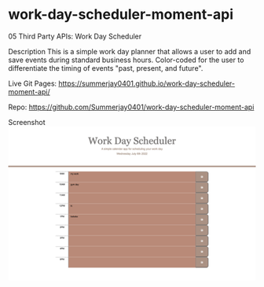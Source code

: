 # work-day-scheduler-moment-api
05 Third Party APIs: Work Day Scheduler

Description
This is a simple work day planner that allows a user to add and save events during standard business hours. Color-coded for the user to differentiate the timing of events "past, present, and future".

Live Git Pages: https://summerjay0401.github.io/work-day-scheduler-moment-api/

Repo: https://github.com/Summerjay0401/work-day-scheduler-moment-api

Screenshot
![Desktop View](./assets/screenshot/_Users_Desktop_UPENN_EXERCISES_work-day-scheduler-moment-api_index.html.png)
